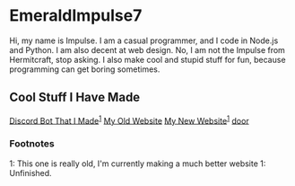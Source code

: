 # EmeraldImpulse7
Hi, my name is Impulse. I am a casual programmer, and I code in Node.js and Python. I am also decent at web design.
No, I am not the Impulse from Hermitcraft, stop asking.
I also make cool and stupid stuff for fun, because programming can get boring sometimes.
## Cool Stuff I Have Made
[Discord Bot That I Made](https://github.com/EmeraldImpulse7/discord-argbot)<sup>[1](#footnote1)</sup>
[My Old Website](https://github.com/EmeraldImpulse7/EmeraldImpulse7.github.io-OLD)
[My New Website](https://github.com/EmeraldImpulse7/EmeraldImpulse7.github.io)<sup>[1](#footnote2)</sup>
[door](https://github.com/EmeraldImpulse7/door)

### Footnotes
<a name="footnote1">1</a>: This one is really old, I'm currently making a much better website
<a name="footnote2">1</a>: Unfinished.
